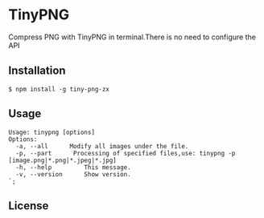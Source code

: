 # TinyPNG



Compress PNG with TinyPNG  in terminal.There is no need to configure the API

## Installation

    $ npm install -g tiny-png-zx


## Usage

```
Usage: tinypng [options] 
Options:
  -a, --all      Modify all images under the file.
  -p, --part      Processing of specified files,use: tinypng -p  [image.png|*.png|*.jpeg|*.jpg]
  -h, --help         This message.
  -v, --version      Show version.
`;
```

## License

